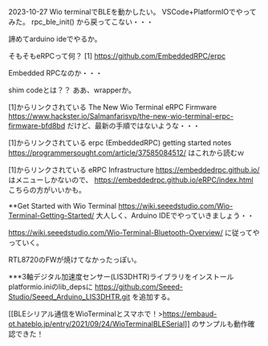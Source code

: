 2023-10-27
Wio terminalでBLEを動かしたい。
VSCode+PlatformIOでやってみた。
rpc_ble_init()
から戻ってこない・・・

諦めてarduino ideでやるか。


そもそもeRPCって何？
[1] https://github.com/EmbeddedRPC/erpc

Embedded RPCなのか・・・

shim codeとは？？
ああ、wrapperか。

[1]からリンクされている
The New Wio Terminal eRPC Firmware
https://www.hackster.io/Salmanfarisvp/the-new-wio-terminal-erpc-firmware-bfd8bd
だけど、最新の手順ではないような・・・


[1]からリンクされている
erpc (EmbeddedRPC) getting started notes
https://programmersought.com/article/37585084512/
はこれから読むｗ

[1]からリンクされている
eRPC Infrastructure
https://embeddedrpc.github.io/
はメニューしかないので、
https://embeddedrpc.github.io/eRPC/index.html
こちらの方がいいかも。


**Get Started with Wio Terminal
https://wiki.seeedstudio.com/Wio-Terminal-Getting-Started/
大人しく、Arduino IDEでやっていきましょう・・


https://wiki.seeedstudio.com/Wio-Terminal-Bluetooth-Overview/
に従ってやっていく。

RTL8720のFWが焼けてなかったっぽい。



***3軸デジタル加速度センサー(LIS3DHTR)ライブラリをインストール
platformio.iniのlib_depsに
https://github.com/Seeed-Studio/Seeed_Arduino_LIS3DHTR.git
を追加する。


[[BLEシリアル通信をWioTerminalとスマホで！>https://embaud-ot.hateblo.jp/entry/2021/09/24/WioTerminalBLESerial]]
のサンプルも動作確認できた！






